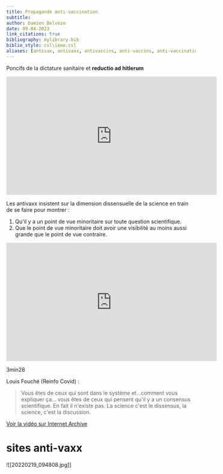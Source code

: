```yaml
---
title: Propagande anti-vaccination
subtitle:
author: Damien Belvèze
date: 09-04-2023
link_citations: true
bibliography: mylibrary.bib
biblio_style: csl\ieee.csl
aliases: [antivax, antivaxx, antivaccins, anti-vaccins, anti-vaccination]
---
```



Poncifs de la dictature sanitaire et **reductio ad hitlerum**

<iframe width="560" height="315" src="https://www.youtube.com/embed/JajaQy8PWQs?start=1170" title="YouTube video player" frameborder="0" allow="accelerometer; autoplay; clipboard-write; encrypted-media; gyroscope; picture-in-picture" allowfullscreen></iframe>

Les antivaxx insistent sur la dimension dissensuelle de la science en train de se faire pour montrer : 

1. Qu'il y a un point de vue minoritaire sur toute question scientifique.
2. Que le point de vue minoritaire doit avoir une visibilité au moins aussi grande que le point de vue contraire. 

<iframe width="560" height="315" src="https://www.youtube.com/embed/JajaQy8PWQs?start=208" title="YouTube video player" frameborder="0" allow="accelerometer; autoplay; clipboard-write; encrypted-media; gyroscope; picture-in-picture" allowfullscreen></iframe>

3min28

Louis Fouché (Reinfo Covid) : 

>Vous êtes de ceux qui sont dans le système et...comment vous expliquer ça... vous êtes de ceux qui pensent qu'il y a un consensus scientifique. En fait il n'existe pas. La science c'est le dissensus, la science, c'est la discussion. 

[Voir la vidéo sur Internet Archive](https://archive.org/details/20210614-video-france-info-universite-citoyenne) 

 #  sites anti-vaxx


![[20220219_094808.jpg]]

	

